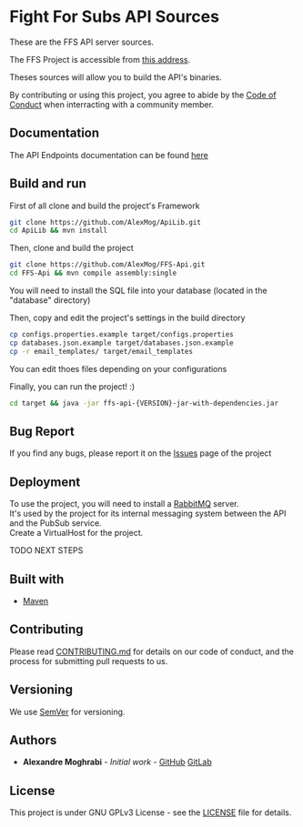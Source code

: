 # Fight For Subs API Sources

These are the FFS API server sources.

The FFS Project is accessible from [this address](https://ffs-events.zerator.com).

Theses sources will allow you to build the API's binaries.

By contributing or using this project, you agree to abide by the [Code of Conduct](/CODE_OF_CONDUCT.md) when interracting with a community member.

## Documentation

The API Endpoints documentation can be found [here](https://github.com/AlexMog/FFS-Documentation/tree/master/Doc/API/v1)

## Build and run

First of all clone and build the project's Framework

```bash
git clone https://github.com/AlexMog/ApiLib.git
cd ApiLib && mvn install
```

Then, clone and build the project

```bash
git clone https://github.com/AlexMog/FFS-Api.git
cd FFS-Api && mvn compile assembly:single
```

You will need to install the SQL file into your database (located in the "database" directory)

Then, copy and edit the project's settings in the build directory

```bash
cp configs.properties.example target/configs.properties
cp databases.json.example target/databases.json.example
cp -r email_templates/ target/email_templates
```

You can edit thoes files depending on your configurations

Finally, you can run the project! :)

```bash
cd target && java -jar ffs-api-{VERSION}-jar-with-dependencies.jar
```

## Bug Report

If you find any bugs, please report it on the [Issues](https://github.com/AlexMog/FFS-Api/issues) page of the project

## Deployment

To use the project, you will need to install a [RabbitMQ](https://www.rabbitmq.com/) server.  
It's used by the project for its internal messaging system between the API and the PubSub service.  
Create a VirtualHost for the project.  

TODO NEXT STEPS

## Built with

* [Maven](https://maven.apache.org/)

## Contributing

Please read [CONTRIBUTING.md](/CONTRIBUTING.md) for details on our code of conduct, and the process for submitting pull requests to us.

## Versioning

We use [SemVer](http://semver.org/) for versioning.

## Authors

* **Alexandre Moghrabi** - *Initial work* - [GitHub](https://github.com/AlexMog) [GitLab](https://gitlab.com/AlexMog)

## License

This project is under GNU GPLv3 License - see the [LICENSE](/LICENSE) file for details.